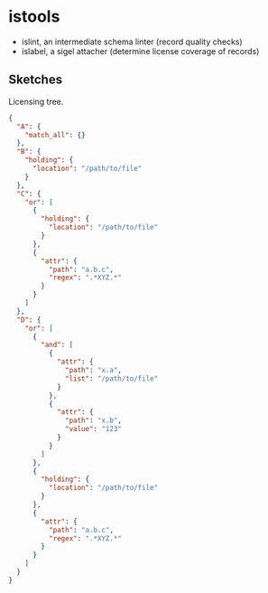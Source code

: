 istools
=======

* islint, an intermediate schema linter (record quality checks)
* islabel, a sigel attacher (determine license coverage of records)

Sketches
--------

Licensing tree.

```json
{
  "A": {
    "match_all": {}
  },
  "B": {
    "holding": {
      "location": "/path/to/file"
    }
  },
  "C": {
    "or": [
      {
        "holding": {
          "location": "/path/to/file"
        }
      },
      {
        "attr": {
          "path": "a.b.c",
          "regex": ".*XYZ.*"
        }
      }
    ]
  },
  "D": {
    "or": [
      {
        "and": [
          {
            "attr": {
              "path": "x.a",
              "list": "/path/to/file"
            }
          },
          {
            "attr": {
              "path": "x.b",
              "value": "123"
            }
          }
        ]
      },
      {
        "holding": {
          "location": "/path/to/file"
        }
      },
      {
        "attr": {
          "path": "a.b.c",
          "regex": ".*XYZ.*"
        }
      }
    ]
  }
}
```